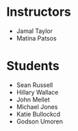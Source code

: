 # Instructors

- Jamal Taylor
- Matina Patsos

# Students

- Sean Russell
- Hillary Wallace
- John Mellet
- Michael Jones
- Katie Bullockcd
- Godson Umoren
